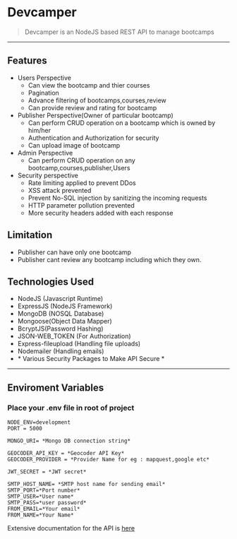 # Devcamper
> Devcamper is an NodeJS based REST API to manage bootcamps
---
## Features
* Users Perspective
  * Can view the bootcamp and thier courses
  * Pagination
  * Advance filtering of bootcamps,courses,review
  * Can provide review and rating for bootcamp
* Publisher Perspective(Owner of particular bootcamp)
  * Can perform CRUD operation on a bootcamp which is owned by him/her
  * Authentication and Authorization for security
  * Can upload image of bootcamp
* Admin Perspective
  * Can perform CRUD operation on any bootcamp,courses,publisher,Users
* Security perspective
  * Rate limiting applied to prevent DDos
  * XSS attack prevented
  * Prevent No-SQL injection by sanitizing the incoming requests
  * HTTP parameter pollution prevented
  * More security headers added with each response
## Limitation
 * Publisher can have only one bootcamp
 * Publisher cant review any bootcamp including which they own.

## Technologies Used
* NodeJS (Javascript Runtime)
* ExpressJS (NodeJS Framework)
* MongoDB (NOSQL Database)
* Mongoose(Object Data Mapper)
* BcryptJS(Password Hashing)
* JSON-WEB_TOKEN (For Authorization)
* Express-fileupload (Handling file uploads)
* Nodemailer (Handling emails)
* \* Various Security Packages to Make API Secure \*
  
---
## Enviroment Variables
### Place your .env file in root of project
```
NODE_ENV=development
PORT = 5000

MONGO_URI= *Mongo DB connection string*

GEOCODER_API_KEY = *Geocoder API Key*
GEOCODER_PROVIDER = *Provider Name for eg : mapquest,google etc*

JWT_SECRET = *JWT secret*

SMTP_HOST_NAME= *SMTP host name for sending email*
SMTP_PORT=*Port number*
SMTP_USER=*User name*
SMTP_PASS=*user password*
FROM_EMAIL=*Your email*
FROM_NAME=*Your Name*
```

Extensive documentation for the API  is [here](https://documenter.getpostman.com/view/14581553/TzzEpFKW)

